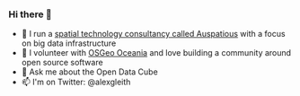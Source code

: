### Hi there 👋

- 🔭 I run a [spatial technology consultancy called Auspatious](https://auspatious.com) with a focus on big data infrastructure
- 👯 I volunteer with [OSGeo Oceania](https://osgeo-oceania.org/) and love building a community around open source software
- 💬 Ask me about the Open Data Cube
- 📫 I'm on Twitter: @alexgleith
